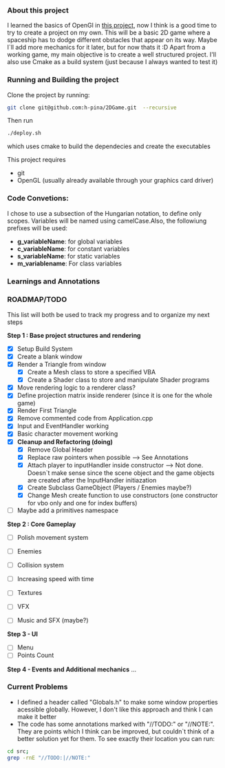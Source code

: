 
### About this project

I learned the basics of OpenGl in [this project](https://github.com/h-pina/open-gl), now I think is a good time to try to create a project on my own.
This will be a basic 2D game where a spaceship has to dodge different obstacles that appear on its way. Maybe I`ll add more mechanics for it later, but for now thats it :D
Apart from a working game, my main objective is to create a well structured project. I'll also use Cmake as a build system (just because I always wanted to test it)

### Running and Building the project

Clone the project by running:

```bash
git clone git@github.com:h-pina/2DGame.git  --recursive
```

Then run 
```bash
./deploy.sh
```
which uses cmake to build the dependecies and create the executables

This project requires
- git 
- OpenGL (usually already available through your graphics card driver)


### Code Convetions:

I chose to use a subsection of the Hungarian notation, to define only scopes. Variables will be named using camelCase.Also, the followiung prefixes will be used:
- **g_variableName**: for global variables
- **c_variableName**: for constant variables
- **s_variableName**: for static variables
- **m_variablename**: For class variables

### Learnings and Annotations 


### ROADMAP/TODO

This list will both be used to track my progress and to organize my next steps

**Step 1 : Base project structures and rendering**
- [x] Setup Build System
- [x] Create a blank window
- [x] Render a Triangle from window 
    - [x] Create a Mesh class to store a specified VBA
    - [x] Create a Shader class to store and manipulate Shader programs
- [x] Move rendering logic to a renderer class?
- [x] Define projection matrix inside renderer (since it is one for the whole game)
- [x] Render First Triangle  
- [x] Remove commented code from Application.cpp
- [x] Input and EventHandler working
- [x] Basic character movement working
- [x] **Cleanup and Refactoring (doing)**
    - [x] Remove Global Header
    - [x] Replace raw pointers when possible --> See Annotations 
    - [x] Attach player to inputHandler inside constructor --> Not done. Doesn`t make sense since the scene object and the game objects are created after the InputHandler initiazation 
    - [x] Create Subclass GameObject (Players / Enemies maybe?)
    - [x] Change Mesh create function to use constructors (one constructor for vbo only and one for index buffers)
- [ ] Maybe add a primitives namespace 

**Step 2 : Core Gameplay**
- [ ] Polish movement system
- [ ] Enemies
- [ ] Collision system
- [ ] Increasing speed with time
- [ ] Textures   
- [ ] VFX
- [ ] Music and SFX (maybe?)


**Step 3 - UI**
- [ ] Menu
- [ ] Points Count

**Step 4 - Events and Additional mechanics**
...

### Current Problems

- I defined a header called "Globals.h" to make some window properties acessible globally. However, I don't like this approach and think I can make it better
- The code has some annotations marked with "//TODO:" or "//NOTE:". They are points which I think can be improved, but couldn`t think of a better solution yet for them. To see exactly their location you can run:
```bash
cd src;
grep -rnE "//TODO:|//NOTE:"
```

